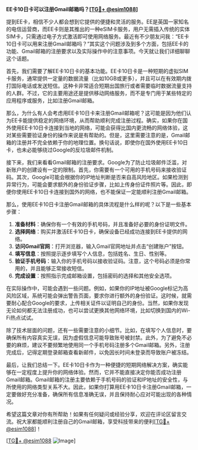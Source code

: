 **EE卡10日卡可以注册Gmail邮箱吗？[[TG💪+ @esim1088](https://t.me/s/esim1088)]**

提到EE卡，相信不少人都会想到它提供的便捷和灵活的服务。EE是英国一家知名的电信运营商，而EE卡则是其推出的一种eSIM卡服务，用户无需插入传统的实体SIM卡，只需通过电子方式激活即可使用网络服务。最近有不少朋友问我：“EE卡10日卡可以用来注册Gmail邮箱吗？”其实这个问题涉及到多个方面，包括EE卡的功能、Gmail邮箱的注册要求以及实际操作中的注意事项。今天就让我们详细聊聊这个话题。

首先，我们需要了解EE卡10日卡的基本功能。EE卡10日卡是一种短期的虚拟SIM卡服务，通常提供一定量的数据流量（比如10GB或更多），并且可以在有效期内拨打国际电话或发送短信。这种卡非常适合短期出国旅行或者需要临时数据流量支持的人群。不过，它的主要用途还是提供移动网络服务，而不是专门用于某些特定的应用程序或服务，比如注册Gmail邮箱。

那么，为什么有人会考虑用EE卡10日卡来注册Gmail邮箱呢？这可能是因为他们认为EE卡能提供稳定的网络环境，从而帮助顺利完成注册过程。确实，如果你在国外使用EE卡10日卡连接到当地的网络，可能会获得比国内更流畅的网络体验，这对某些需要验证身份的操作来说是有帮助的。但是，这里需要注意的是，Gmail邮箱的注册并不完全依赖于你的地理位置。换句话说，即使你在国外使用EE卡10日卡，也未必能够绕过Google的反垃圾邮件机制。

接下来，我们来看看Gmail邮箱的注册要求。Google为了防止垃圾邮件泛滥，对新账户的创建设有一定的限制。首先，你需要有一个可用的手机号码来接收验证码。其次，Google可能会根据你的IP地址判断是否来自高风险地区。如果检测到异常行为，可能会要求额外的身份验证步骤，比如上传身份证件照片等。因此，即便你使用EE卡10日卡连接到国外的网络，也不能保证一定能顺利注册Gmail邮箱。

那么，使用EE卡10日卡注册Gmail邮箱的具体流程是什么样的呢？以下是一些基本步骤：

1. **准备材料**：确保你有一个有效的手机号码，并且准备好必要的身份证明文件。
2. **选择网络**：购买并激活EE卡10日卡，确保设备已经成功连接到EE卡提供的网络。
3. **访问Gmail官网**：打开浏览器，输入Gmail官网地址并点击“创建账户”按钮。
4. **填写信息**：按照提示逐步填写个人信息，包括姓名、生日、性别等。
5. **验证手机号码**：输入你的手机号码以接收验证码。注意，这个号码必须是你常用的，并且能够正常接收短信。
6. **完成设置**：按照指示完成邮箱设置，包括密码的选择和其他安全选项。

在实际操作中，可能会遇到一些问题。例如，如果你的IP地址被Google标记为高风险区域，系统可能会弹出警告页面，要求你进行额外的身份验证。这时候，就需要耐心配合Google的要求，上传相关证件以证明自己的身份。当然，如果你发现无论如何都无法注册成功，也可以尝试更换其他网络环境，比如切换到国内的Wi-Fi热点试试。

除了技术层面的问题，还有一些需要注意的小细节。比如，在填写个人信息时，要确保所有内容真实无误，因为虚假信息可能导致账号被封禁。此外，为了避免不必要的麻烦，建议不要频繁地使用同一个手机号码注册多个Gmail邮箱。另外，注册完成后，记得定期登录邮箱查看新邮件，以免因长时间未登录而导致账户被冻结。

最后，让我们总结一下。EE卡10日卡作为一种便捷的短期网络解决方案，确实能够在一定程度上提升你的网络体验。然而，它并不能直接决定你能否成功注册Gmail邮箱。Gmail邮箱的注册主要依赖于手机号码的验证和IP地址的安全性，与所使用的网络类型关系不大。因此，如果你打算用EE卡10日卡注册Gmail邮箱，一定要做好充分准备，确保所有信息准确无误，并且保持耐心应对可能出现的各种情况。

希望这篇文章对你有所帮助！如果有任何疑问或经验分享，欢迎在评论区留言交流。祝大家都能顺利注册自己的Gmail邮箱，享受科技带来的便利[[TG💪+ @esim1088](https://t.me/s/esim1088)]！

[[TG💪+ @esim1088](https://t.me/s/esim1088) ![Image](https://i.postimg.cc/4NQfJmqS/Snipaste-2025-05-13-00-14-12.png)]